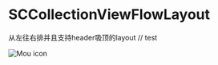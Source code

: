 # SCCollectionViewFlowLayout
从左往右排并且支持header吸顶的layout
// test

![Mou icon](https://img.alicdn.com/imgextra/i3/135480037/TB2CHgzjVXXXXcxXXXXXXXXXXXX_!!135480037.gif)
